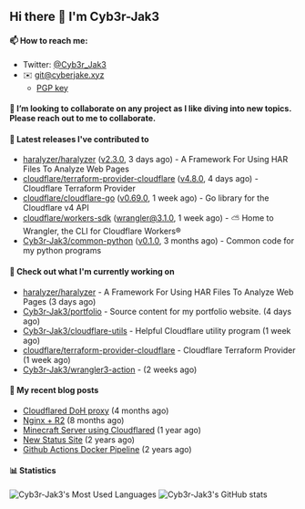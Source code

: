## Hi there 👋 I'm Cyb3r-Jak3

#### 📫 How to reach me:
  - Twitter: [@Cyb3r_Jak3](https://twitter.com/Cyb3r_Jak3)
  - ✉️ git@cyberjake.xyz
    - [PGP key](https://gist.githubusercontent.com/Cyb3r-Jak3/d1068b61b50239b171faf018a0269f67/raw/b876db002e6b0630795382c0b9134771ffa5fe3a/cyb3rjak3@pm.me.asc)


#### 👯 I’m looking to collaborate on any project as I like diving into new topics. Please reach out to me to collaborate.


#### 🔭 Latest releases I've contributed to

- [haralyzer/haralyzer](https://github.com/haralyzer/haralyzer) ([v2.3.0](https://github.com/haralyzer/haralyzer/releases/tag/v2.3.0), 3 days ago) - A Framework For Using HAR Files To Analyze Web Pages
- [cloudflare/terraform-provider-cloudflare](https://github.com/cloudflare/terraform-provider-cloudflare) ([v4.8.0](https://github.com/cloudflare/terraform-provider-cloudflare/releases/tag/v4.8.0), 4 days ago) - Cloudflare Terraform Provider
- [cloudflare/cloudflare-go](https://github.com/cloudflare/cloudflare-go) ([v0.69.0](https://github.com/cloudflare/cloudflare-go/releases/tag/v0.69.0), 1 week ago) - Go library for the Cloudflare v4 API
- [cloudflare/workers-sdk](https://github.com/cloudflare/workers-sdk) ([wrangler@3.1.0](https://github.com/cloudflare/workers-sdk/releases/tag/wrangler%403.1.0), 1 week ago) - ⛅️ Home to Wrangler, the CLI for Cloudflare Workers®
- [Cyb3r-Jak3/common-python](https://github.com/Cyb3r-Jak3/common-python) ([v0.1.0](https://github.com/Cyb3r-Jak3/common-python/releases/tag/v0.1.0), 3 months ago) - Common code for my python programs

#### 👷 Check out what I'm currently working on

- [haralyzer/haralyzer](https://github.com/haralyzer/haralyzer) - A Framework For Using HAR Files To Analyze Web Pages (3 days ago)
- [Cyb3r-Jak3/portfolio](https://github.com/Cyb3r-Jak3/portfolio) -  Source content for my portfolio website. (4 days ago)
- [Cyb3r-Jak3/cloudflare-utils](https://github.com/Cyb3r-Jak3/cloudflare-utils) - Helpful Cloudflare utility program  (1 week ago)
- [cloudflare/terraform-provider-cloudflare](https://github.com/cloudflare/terraform-provider-cloudflare) - Cloudflare Terraform Provider (1 week ago)
- [Cyb3r-Jak3/wrangler3-action](https://github.com/Cyb3r-Jak3/wrangler3-action) -  (2 weeks ago)

#### 📜 My recent blog posts

- [Cloudflared DoH proxy](https://blog.cyberjake.xyz/post/2023-02-17-cloudflared-doh/) (4 months ago)
- [Nginx &#43; R2](https://blog.cyberjake.xyz/post/2022-10-01-nginx-proxy-r2/) (8 months ago)
- [Minecraft Server using Cloudflared](https://blog.cyberjake.xyz/post/2022-03-26-cloudflared-minecraft/) (1 year ago)
- [New Status Site](https://blog.cyberjake.xyz/post/2021-09-27-status-site/) (2 years ago)
- [Github Actions Docker Pipeline](https://blog.cyberjake.xyz/post/2021-06-16-github-actions-docker/) (2 years ago)


#### 📊 Statistics
![Cyb3r-Jak3's Most Used Languages](https://github-readme-stats.vercel.app/api/top-langs/?username=Cyb3r-Jak3&theme=cobalt&hide=css,html,scss)
![Cyb3r-Jak3's GitHub stats](https://github-readme-stats.vercel.app/api?username=Cyb3r-Jak3&count_private=true&show_icons=true&theme=cobalt&line_height=40)
